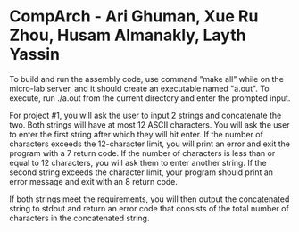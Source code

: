 # CompArch - Ari Ghuman, Xue Ru Zhou, Husam Almanakly, Layth Yassin

To build and run the assembly code,  use command ”make all” 
while on the micro-lab server, and it should create an executable 
named "a.out".  To execute, run ./a.out from the current directory 
and enter the prompted input.

For project #1, you will ask the user to input 2 strings and concatenate the two. Both strings will have at most 12 ASCII characters. You will ask the user to enter the first string after which they will hit enter. If the number of characters exceeds the 12-character limit, you will print an error and exit the program with a 7 return code. If the number of characters is less than or equal to 12 characters, you will ask them to enter another string. If the second string exceeds the character limit, your program should print an error message and exit with an 8 return code.

If both strings meet the requirements, you will then output the concatenated string to stdout and return an error code that consists of the total number of characters in the concatenated string.
